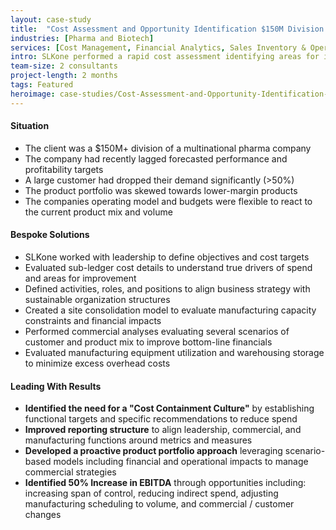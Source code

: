 ```yaml
---
layout: case-study
title:  "Cost Assessment and Opportunity Identification $150M Division of a Multinational Pharma Company"
industries: [Pharma and Biotech]
services: [Cost Management, Financial Analytics, Sales Inventory & Operations Planning]
intro: SLKone performed a rapid cost assessment identifying areas for immediate cost out as well as long-term transformative actions to drive productivity. The improvement plan set an execution focused roadmap for strong, sustainable profitability growth in the business
team-size: 2 consultants
project-length: 2 months
tags: Featured
heroimage: case-studies/Cost-Assessment-and-Opportunity-Identification-150M-Division-of-a-Multinational-Pharma-Company.jpg
---
```


#### Situation
- The client was a $150M+ division of a multinational pharma company
- The company had recently lagged forecasted performance and profitability targets
- A large customer had dropped their demand significantly (>50%)
- The product portfolio was skewed towards lower-margin products
- The companies operating model and budgets were flexible to react to the current product mix and volume

#### Bespoke Solutions
- SLKone worked with leadership to define objectives and cost targets
- Evaluated sub-ledger cost details to understand true drivers of spend and areas for improvement
- Defined activities, roles, and positions to align business strategy with sustainable organization structures
- Created a site consolidation model to evaluate manufacturing capacity constraints and financial impacts
- Performed commercial analyses evaluating several scenarios of customer and product mix to improve bottom-line financials
- Evaluated manufacturing equipment utilization and warehousing storage to minimize excess overhead costs

#### Leading With Results
- **Identified the need for a "Cost Containment Culture"** by establishing functional targets and specific recommendations to reduce spend
- **Improved reporting structure** to align leadership, commercial, and manufacturing functions around metrics and measures
- **Developed a proactive product portfolio approach** leveraging scenario-based models including financial and operational impacts to manage commercial strategies
- **Identified 50% Increase in EBITDA** through opportunities including: increasing span of control, reducing indirect spend, adjusting manufacturing scheduling to volume, and commercial / customer changes
